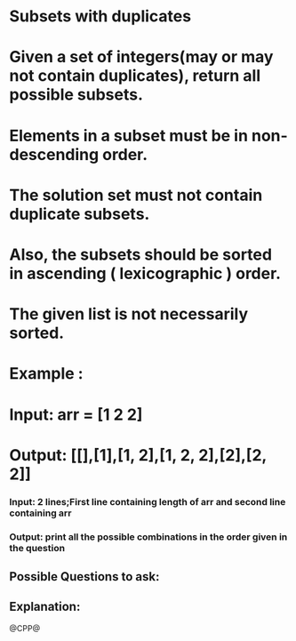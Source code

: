 # Subsets with duplicates
# Given a set of integers(may or may not contain duplicates), return all possible subsets.
# Elements in a subset must be in non-descending order.
# The solution set must not contain duplicate subsets.
# Also, the subsets should be sorted in ascending ( lexicographic ) order.
# The given list is not necessarily sorted.

# Example :
# Input: arr = [1 2 2]
# Output: [[],[1],[1, 2],[1, 2, 2],[2],[2, 2]]
### Input: 2 lines;First line containing length of arr and second line containing arr
### Output: print all the possible combinations in the order given in the question

## Possible Questions to ask:

## Explanation:

@CPP@
